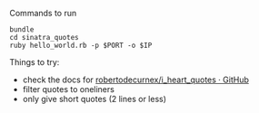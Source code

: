 Commands to run

    bundle
    cd sinatra_quotes
    ruby hello_world.rb -p $PORT -o $IP

Things to try:
* check the docs for [robertodecurnex/i_heart_quotes · GitHub](https://github.com/robertodecurnex/i_heart_quotes)
* filter quotes to oneliners
* only give short quotes (2 lines or less)
